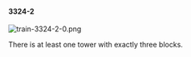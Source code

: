 #### 3324-2
![train-3324-2-0.png](https://github.com/lil-lab/nlvr/raw/master/nlvr/train/images/65/train-3324-2-0.png "train-3324-2-0.png")

There is at least one tower with exactly three blocks.